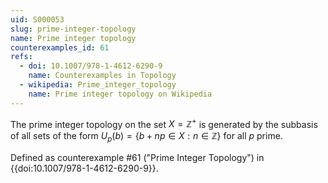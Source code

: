 ```yaml
---
uid: S000053
slug: prime-integer-topology
name: Prime integer topology
counterexamples_id: 61
refs:
  - doi: 10.1007/978-1-4612-6290-9 
    name: Counterexamples in Topology
  - wikipedia: Prime_integer_topology
    name: Prime integer topology on Wikipedia
---
```

The prime integer topology on the set $X = \mathbb{Z}^+$ is generated by the subbasis of all sets of the form $U_p(b) = \{b+np \in X : n \in \mathbb{Z}\}$ for all $p$ prime.

Defined as counterexample #61 ("Prime Integer Topology")
in {{doi:10.1007/978-1-4612-6290-9}}.
